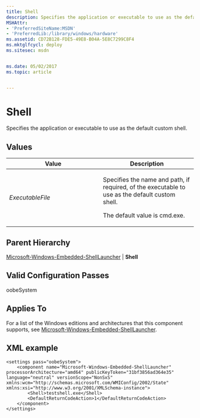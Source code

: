 ```yaml
---
title: Shell
description: Specifies the application or executable to use as the default custom shell.
MSHAttr:
- 'PreferredSiteName:MSDN'
- 'PreferredLib:/library/windows/hardware'
ms.assetid: CD72B128-FDE5-49E8-B04A-5E8C7299C8F4
ms.mktglfcycl: deploy
ms.sitesec: msdn


ms.date: 05/02/2017
ms.topic: article


---
```


# Shell


Specifies the application or executable to use as the default custom shell.

## Values


<table>
<colgroup>
<col width="50%" />
<col width="50%" />
</colgroup>
<thead>
<tr class="header">
<th>Value</th>
<th>Description</th>
</tr>
</thead>
<tbody>
<tr class="odd">
<td><p><em>ExecutableFile</em></p></td>
<td><p>Specifies the name and path, if required, of the executable to use as the default custom shell.</p>
<p>The default value is cmd.exe.</p></td>
</tr>
</tbody>
</table>

 

## Parent Hierarchy


[Microsoft-Windows-Embedded-ShellLauncher](microsoft-windows-embedded-shelllauncher.md) | **Shell**

## Valid Configuration Passes


oobeSystem

## Applies To


For a list of the Windows editions and architectures that this component supports, see [Microsoft-Windows-Embedded-ShellLauncher](microsoft-windows-embedded-shelllauncher.md).

## XML example


```
<settings pass="oobeSystem">
    <component name="Microsoft-Windows-Embedded-ShellLauncher" processorArchitecture="amd64" publicKeyToken="31bf3856ad364e35" language="neutral" versionScope="NonSxS" xmlns:wcm="http://schemas.microsoft.com/WMIConfig/2002/State" xmlns:xsi="http://www.w3.org/2001/XMLSchema-instance">
        <Shell>testshell.exe</Shell>
        <DefaultReturnCodeAction>1</DefaultReturnCodeAction>
    </component>
</settings>
```

 

 






